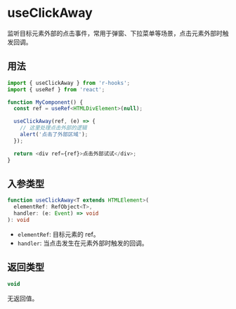 # useClickAway

监听目标元素外部的点击事件，常用于弹窗、下拉菜单等场景，点击元素外部时触发回调。

## 用法

```typescript
import { useClickAway } from 'r-hooks';
import { useRef } from 'react';

function MyComponent() {
  const ref = useRef<HTMLDivElement>(null);

  useClickAway(ref, (e) => {
    // 这里处理点击外部的逻辑
    alert('点击了外部区域');
  });

  return <div ref={ref}>点击外部试试</div>;
}
```

## 入参类型

```typescript
function useClickAway<T extends HTMLElement>(
  elementRef: RefObject<T>,
  handler: (e: Event) => void
): void
```

- `elementRef`: 目标元素的 ref。
- `handler`: 当点击发生在元素外部时触发的回调。

## 返回类型

```typescript
void
```

无返回值。 